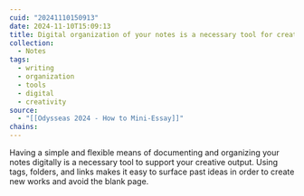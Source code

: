 ```yaml
---
cuid: "20241110150913"
date: 2024-11-10T15:09:13
title: Digital organization of your notes is a necessary tool for creative output
collection:
  - Notes
tags:
  - writing
  - organization
  - tools
  - digital
  - creativity
source:
  - "[[Odysseas 2024 - How to Mini-Essay]]"
chains:
---
```

Having a simple and flexible means of documenting and organizing your notes digitally is a necessary tool to support your creative output. Using tags, folders, and links makes it easy to surface past ideas in order to create new works and avoid the blank page.